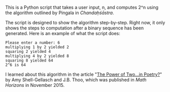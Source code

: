 This is a Python script that takes a user input, n, and computes 2^n using the algorithm outlined by Pingala in *Chandaḥśāstra*.

The script is designed to show the algorithm step-by-step. Right now, it only shows the steps to computation after a binary sequence has been generated. Here is an example of what the script does:

```
Please enter a number: 6
multiplying 1 by 2 yielded 2
squaring 2 yielded 4
multiplying 4 by 2 yielded 8
squaring 8 yielded 64
2^6 is 64
```

I learned about this algorithm in the article "[The Power of Two...in Poetry?](http://digitaleditions.walsworthprintgroup.com/article/The_Power_of_Two_._._._in_Poetry%3F/2298573/276852/article.html)" by Amy Shell-Gellasch and J.B. Thoo, which was published in *Math Horizons* in November 2015.
